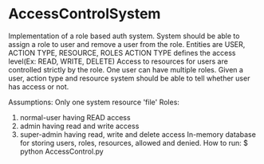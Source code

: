 # AccessControlSystem

Implementation of a role based auth system.
System should be able to assign a role to user and remove a user from the role.
Entities are USER, ACTION TYPE, RESOURCE, ROLES
ACTION TYPE defines the access level(Ex: READ, WRITE, DELETE)
Access to resources for users are controlled strictly by the role.
One user can have multiple roles.
Given a user, action type and resource system should be able to tell whether user has access or not.

Assumptions:
Only one system resource 'file'
Roles:
1. normal-user having READ access
2. admin having read and write access
3. super-admin having read, write and delete access
In-memory database for storing users, roles, resources, allowed and denied.
How to run:
$ python AccessControl.py
